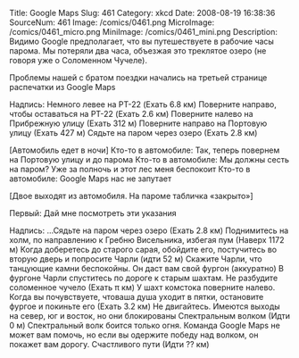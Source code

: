 Title: Google Maps 
Slug: 461 
Category: xkcd 
Date: 2008-08-19 16:38:36 
SourceNum: 461 
Image: /comics/0461.png 
MicroImage: /comics/0461_micro.png 
MiniImage: /comics/0461_mini.png 
Description: Видимо Google предполагает, что вы путешествуете в рабочие часы парома. Мы потеряли два часа, объезжая это треклятое озеро (не говоря уже о Соломенном Чучеле). 

Проблемы нашей с братом поездки начались на третьей странице распечатки из Google Maps

Надпись:
Немного левее на PT-22 (Ехать 6.8 км)
Поверните направо, чтобы оставаться на PT-22 (Ехать 2.6 км)
Поверните налево на Прибрежную улицу (Ехать 312 м)
Поверните направо на Портовую улицу (Ехать 427 м)
Сядьте на паром через озеро (Ехать 2.8 км)

[Автомобиль едет в ночи]
Кто-то в автомобиле: Так, теперь повернем на Портовую улицу и до парома
Кто-то в автомобиле: Мы должны сесть на паром? Уже за полночь и этот лес меня беспокоит
Кто-то в автомобиле: Google Maps нас не запутает

[Двое выходят из автомобиля. На пароме табличка «закрыто»]

Первый: Дай мне посмотреть эти указания

Надпись:
...Сядьте на паром через озеро (Ехать 2.8 км)
Поднимитесь на холм, по направлению к Гребню Висельника, избегая пум (Наверх 1172 м)
Когда доберетесь до старого сарая, обойдите его, постучитесь во вторую дверь и попросите Чарли (идти 52 м)
Скажите Чарли, что танцующие камни беспокойны. Он даст вам свой фургон (аккуратно)
В фургоне Чарли спуститесь по дороге к старым шахтам. Не разбудите соломенное чучело (Ехать π км)
У шахт комстока поверните налево. Когда вы почувствуете, чтоваша душа уходит в пятки, остановите фургое и покиньте его (Ехать 3.2 км)
Не двигайтесь. Имеются выходы на север, юг и восток, но они блокированы Спектральным волком (Идти 0 м)
Спектральный волк боится только огня. Команда Google Maps не может вам помочь, но если вы одержите победу над волком, он покажет вам дорогу. Счастливого пути (Идти ?? км)